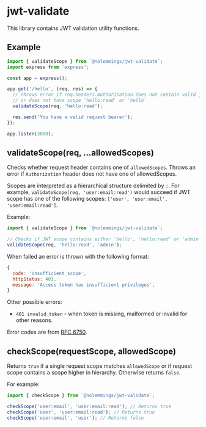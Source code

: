# jwt-validate

This library contains JWT validation utility functions.

## Example

```js
import { validateScope } from `@nolemmings/jwt-validate`;
import express from 'express';

const app = express();

app.get('/hello', (req, res) => {
  // Throws error if req.headers.Authorization does not contain valid jwt
  // or does not have scope 'hello:read' or 'hello'
  validateScope(req, 'hello:read');

  res.send('You have a valid request bearer');
});

app.listen(3000);
```

## validateScope(req, ...allowedScopes)

Checks whether request header contains one of `allowedScopes`. Throws an error if `Authorization` header does not have one of allowedScopes.

Scopes are interpreted as a hierarchical structure delimited by `:`. For example, `validateScope(req, 'user:email:read')` would succeed if JWT scope has one of the following scopes: `['user', 'user:email', 'user:email:read']`.

Example:

```js
import { validateScope } from `@nolemmings/jwt-validate`;

// Checks if JWT scope contains either 'hello', 'hello:read' or 'admin'
validateScope(req, 'hello:read', 'admin');
```

When failed an error is thrown with the following format:

```js
{
  code: 'insufficient_scope',
  httpStatus: 403,
  message: 'Access token has insufficient privileges',
}
```

Other possible errors:

- `401 invalid_token` - when token is missing, malformed or invalid for other reasons.

Error codes are from [RFC 6750](https://tools.ietf.org/html/rfc6750).

## checkScope(requestScope, allowedScope)

Returns `true` if a single request scope matches `allowedScope` or if request scope contains a scope higher in hierarchy. Otherwise returns `false`.

For example:

```js
import { checkScope } from `@nolemmings/jwt-validate`;

checkScope('user:email', 'user:email:read'); // Returns true
checkScope('user', 'user:email:read'); // Returns true
checkScope('user:email', 'user'); // Returns false
```

